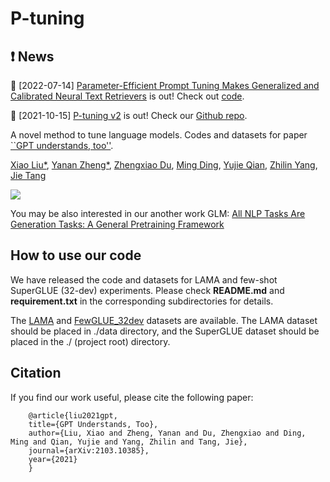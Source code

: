 # P-tuning
## ❗ News 

🌟 [2022-07-14] [Parameter-Efficient Prompt Tuning Makes Generalized and Calibrated Neural Text Retrievers](https://arxiv.org/pdf/2207.07087.pdf) is out! Check out [code](https://github.com/THUDM/P-tuning-v2/tree/main/PT-Retrieval).

🌟 [2021-10-15] [P-tuning v2](https://arxiv.org/abs/2110.07602) is out! Check our [Github repo](https://github.com/THUDM/P-tuning-v2).

A novel method to tune language models. Codes and datasets for paper [``GPT understands, too''](https://arxiv.org/abs/2103.10385).

[Xiao Liu*](https://scholar.google.com.hk/citations?user=VKI8EhUAAAAJ&hl=zh-CN), [Yanan Zheng*](zheng-yanan.github.io), [Zhengxiao Du](https://scholar.google.com/citations?user=A8x07E0AAAAJ&hl=en), [Ming Ding](https://scholar.google.com/citations?user=Va50YzkAAAAJ&hl=en), [Yujie Qian](https://scholar.google.com/citations?user=93a-9kkAAAAJ&hl=en), [Zhilin Yang](https://scholar.google.com.hk/citations?user=7qXxyJkAAAAJ&hl=en), [Jie Tang](http://keg.cs.tsinghua.edu.cn/jietang/)

![](img/PT.png)

You may be also interested in our another work GLM: [All NLP Tasks Are Generation Tasks: A General Pretraining Framework](https://github.com/THUDM/GLM)

## How to use our code
We have released the code and datasets for LAMA and few-shot SuperGLUE (32-dev) experiments. Please check **README.md** and **requirement.txt** in the corresponding subdirectories for details.

The [LAMA](https://cloud.tsinghua.edu.cn/f/21b9dcf05cc44adfad25/?dl=1) and [FewGLUE_32dev](https://github.com/THUDM/P-tuning/tree/main/FewGLUE_32dev) datasets are available. The LAMA dataset should be placed in ./data directory, and the SuperGLUE dataset should be placed in the ./ (project root) directory.

## Citation

If you find our work useful, please cite the following paper:
```
    @article{liu2021gpt,
    title={GPT Understands, Too},
    author={Liu, Xiao and Zheng, Yanan and Du, Zhengxiao and Ding, Ming and Qian, Yujie and Yang, Zhilin and Tang, Jie},
    journal={arXiv:2103.10385},
    year={2021}
    }
```
